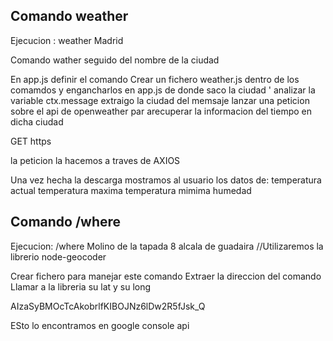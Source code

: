 ## Comando weather

Ejecucion : weather Madrid

Comando wather seguido del nombre de la ciudad

  En app.js definir el comando
  Crear un fichero weather.js dentro de los comamdos y engancharlos en app.js
  de donde saco la ciudad ' analizar la variable ctx.message
  extraigo la ciudad del memsaje
  lanzar una peticion sobre el api de openweather par arecuperar la informacion del tiempo en dicha ciudad

  GET https


  la peticion la hacemos a traves de AXIOS

  Una vez hecha la descarga mostramos al usuario los datos de:
    temperatura actual
    temperatura maxima
    temperatura mimima
    humedad



## Comando /where

Ejecucion: /where Molino de la tapada 8 alcala de guadaira 
//Utilizaremos la librerio node-geocoder

Crear fichero para manejar este comando 
Extraer la direccion del comando
Llamar  a la libreria su lat y su long


AIzaSyBMOcTcAkobrlfKIBOJNz6lDw2R5fJsk_Q

ESto lo encontramos en google console api 
